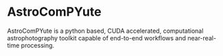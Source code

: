 # AstroComPYute
AstroComPYute is a python based, CUDA accelerated, computational astrophotography toolkit capable of end-to-end workflows and near-real-time processing.
